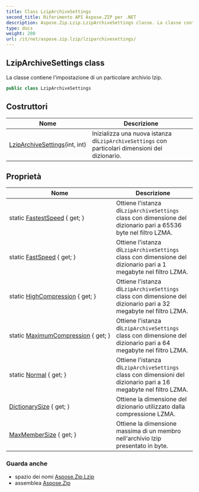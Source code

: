 ```yaml
---
title: Class LzipArchiveSettings
second_title: Riferimento API Aspose.ZIP per .NET
description: Aspose.Zip.Lzip.LzipArchiveSettings classe. La classe contiene limpostazione di un particolare archivio lzip.
type: docs
weight: 280
url: /it/net/aspose.zip.lzip/lziparchivesettings/
---
```

## LzipArchiveSettings class

La classe contiene l'impostazione di un particolare archivio lzip.

```csharp
public class LzipArchiveSettings
```

## Costruttori

| Nome | Descrizione |
| --- | --- |
| [LzipArchiveSettings](lziparchivesettings/)(int, int) | Inizializza una nuova istanza di`LzipArchiveSettings` con particolari dimensioni del dizionario. |

## Proprietà

| Nome | Descrizione |
| --- | --- |
| static [FastestSpeed](../../aspose.zip.lzip/lziparchivesettings/fastestspeed/) { get; } | Ottiene l'istanza di`LzipArchiveSettings` class con dimensione del dizionario pari a 65536 byte nel filtro LZMA. |
| static [FastSpeed](../../aspose.zip.lzip/lziparchivesettings/fastspeed/) { get; } | Ottiene l'istanza di`LzipArchiveSettings` class con dimensione del dizionario pari a 1 megabyte nel filtro LZMA. |
| static [HighCompression](../../aspose.zip.lzip/lziparchivesettings/highcompression/) { get; } | Ottiene l'istanza di`LzipArchiveSettings` class con dimensione del dizionario pari a 32 megabyte nel filtro LZMA. |
| static [MaximumCompression](../../aspose.zip.lzip/lziparchivesettings/maximumcompression/) { get; } | Ottiene l'istanza di`LzipArchiveSettings` class con dimensione del dizionario pari a 64 megabyte nel filtro LZMA. |
| static [Normal](../../aspose.zip.lzip/lziparchivesettings/normal/) { get; } | Ottiene l'istanza di`LzipArchiveSettings` class con dimensioni del dizionario pari a 16 megabyte nel filtro LZMA. |
| [DictionarySize](../../aspose.zip.lzip/lziparchivesettings/dictionarysize/) { get; } | Ottiene la dimensione del dizionario utilizzato dalla compressione LZMA. |
| [MaxMemberSize](../../aspose.zip.lzip/lziparchivesettings/maxmembersize/) { get; } | Ottiene la dimensione massima di un membro nell'archivio lzip presentato in byte. |

### Guarda anche

* spazio dei nomi [Aspose.Zip.Lzip](../../aspose.zip.lzip/)
* assemblea [Aspose.Zip](../../)


